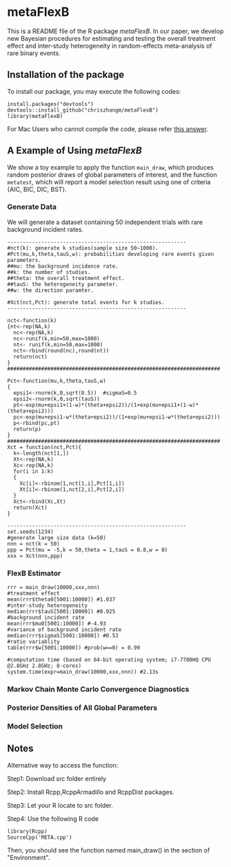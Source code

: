# metaFlexB
This is a README file of the R package _metaFlexB_. In our paper, we develop new Bayesian procedures for estimating and testing the overall treatment effect and inter-study heterogeneity in random-effects meta-analysis of rare binary events.

## Installation of the package

To install our package, you may execute the following codes:

```{r, eval = FALSE}
install.packages("devtools")
devtools::install_github("chriszhangm/metaFlexB")
library(metaFlexB)
```
For Mac Users who cannot compile the code, please refer [this answer](https://thecoatlessprofessor.com/programming/cpp/r-compiler-tools-for-rcpp-on-macos/).

## A Example of Using _metaFlexB_

We show a toy example to apply the function `main_draw`, which produces random posterior draws of global parameters of interest, and the function `metatest`, which will report a model selection result using one of criteria {AIC, BIC, DIC, BST}.

### Generate Data

We will generate a dataset containing 50 independent trials with rare background incident rates.
```{r, eval = FALSE}
----------------------------------------------------------
#nct(k): generate k studies(sample size 50~1000).
#Pct(mu,k,theta,tauS,w): probabilities developing rare events given parameters.
##mu: the background incidence rate.
##k: the number of studies.
##theta: the overall treatment effect.
##tauS: the heterogeneity parameter.
##w: the direction paramter.

#Xct(nct,Pct): generate total events for k studies.
----------------------------------------------------------

nct<-function(k)
{nt<-rep(NA,k)
  nc<-rep(NA,k)
  nc<-runif(k,min=50,max=1000)
  nt<- runif(k,min=50,max=1000)         
  nct<-rbind(round(nc),round(nt))
  return(nct)
}
#####################################################################

Pct<-function(mu,k,theta,tauS,w)
{
  epsi1<-rnorm(k,0,sqrt(0.5))  #sigmaS=0.5
  epsi2<-rnorm(k,0,sqrt(tauS))
  pt<-exp(mu+epsi1+(1-w)*(theta+epsi2))/(1+exp(mu+epsi1+(1-w)*(theta+epsi2)))
  pc<-exp(mu+epsi1-w*(theta+epsi2))/(1+exp(mu+epsi1-w*(theta+epsi2)))
  p<-rbind(pc,pt)
  return(p)
}
#####################################################################
Xct = function(nct,Pct){
  k<-length(nct[1,])
  Xt<-rep(NA,k)
  Xc<-rep(NA,k)
  for(i in 1:k)
  {
    Xc[i]<-rbinom(1,nct[1,i],Pct[1,i])
    Xt[i]<-rbinom(1,nct[2,i],Pct[2,i])
  }
  Xct<-rbind(Xc,Xt)
  return(Xct)
}

----------------------------------------------------------
set.seeds(1234)
#generate large size data (k=50)
nnn = nct(k = 50)
ppp = Pct(mu = -5,k = 50,theta = 1,tauS = 0.8,w = 0)
xxx = Xct(nnn,ppp)
```
### FlexB Estimator
```{r, eval = FALSE}
rrr = main_draw(10000,xxx,nnn)
#treatment effect
mean(rrr$theta0[5001:10000]) #1.037
#inter-study heterogeneity
median(rrr$tauS[5001:10000]) #0.925
#background incident rate
mean(rrr$mu0[5001:10000]) #-4.93
#variance of background incident rate
median(rrr$sigmaS[5001:10000]) #0.53
#ratio variablity
table(rrr$w[5001:10000]) #prob(w==0) = 0.99

#computation time (based on 64-bit operating system; i7-7700HQ CPU @2.8GHz 2.8GHz; 8-cores)
system.time(expr=main_draw(10000,xxx,nnn)) #2.13s
```
### Markov Chain Monte Carlo Convergence Diagnostics
### Posterior Densities of All Global Parameters
### Model Selection


## Notes
Alternative way to access the function:

Step1: Download src folder entirely

Step2: Install Rcpp,RcppArmadillo and RcppDist packages.

Step3: Let your R locate to src folder.

Step4: Use the following R code

```{r, eval = FALSE}
library(Rcpp)
SourceCpp('META.cpp')
```
Then, you should see the function named main_draw() in the section of "Environment".
